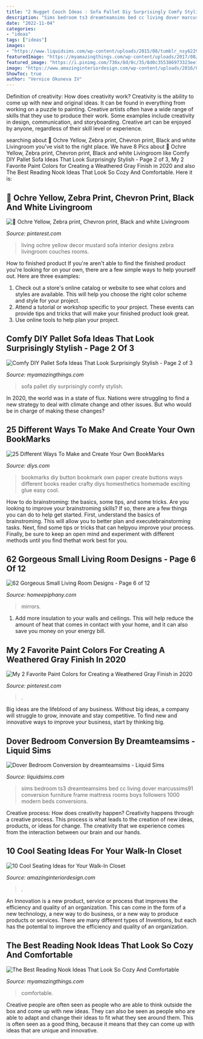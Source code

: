 ```yaml
---
title: "2 Nugget Couch Ideas : Sofa Pallet Diy Surprisingly Comfy Stylish"
description: "Sims bedroom ts3 dreamteamsims bed cc living dover marcussims91 conversion furniture frame mattress rooms boys followers 1000 modern beds conversions"
date: "2022-11-04"
categories:
- "ideas"
tags: ["ideas"]
images:
- "https://www.liquidsims.com/wp-content/uploads/2015/08/tumblr_nsy6229Ufc1rfs1klo1_r1_1280.png"
featuredImage: "https://myamazingthings.com/wp-content/uploads/2017/08/reading-nook-1.jpg"
featured_image: "https://i.pinimg.com/736x/8d/0c/35/8d0c355386973323ee1169bd1049817b.jpg"
image: "https://www.amazinginteriordesign.com/wp-content/uploads/2016/05/10-cool-seating-ideas-walk-closet-7.jpg"
ShowToc: true
author: "Vernice Okuneva IV"
---
```



Definition of creativity: How does creativity work?
Creativity is the ability to come up with new and original ideas. It can be found in everything from working on a puzzle to painting. Creative artists often have a wide range of skills that they use to produce their work. Some examples include creativity in design, communication, and storyboarding. Creative art can be enjoyed by anyone, regardless of their skill level or experience.

	

		
searching about 💛 Ochre Yellow, Zebra print, Chevron print, Black and white Livingroom you've visit to the right place. We have 8 Pics about 💛 Ochre Yellow, Zebra print, Chevron print, Black and white Livingroom like Comfy DIY Pallet Sofa Ideas That Look Surprisingly Stylish - Page 2 of 3, My 2 Favorite Paint Colors for Creating a Weathered Gray Finish in 2020 and also The Best Reading Nook Ideas That Look So Cozy And Comfortable. Here it is:
		
    
## 💛 Ochre Yellow, Zebra Print, Chevron Print, Black And White Livingroom

<img loading=lazy src="https://i.pinimg.com/736x/e9/a8/24/e9a82410e7131b0eba381bd4730e550c.jpg" onerror="this.onerror=null;this.src='https://tse3.mm.bing.net/th?id=OIP.FOmFeJxosvDmvR3bJcI2zAHaHa&amp;pid=15.1';" alt="💛 Ochre Yellow, Zebra print, Chevron print, Black and white Livingroom">

_Source: pinterest.com_

>living ochre yellow decor mustard sofa interior designs zebra livingroom couches rooms. 

	

How to finished product
If you're aren't able to find the finished product you're looking for on your own, there are a few simple ways to help yourself out. Here are three examples: 
1. Check out a store's online catalog or website to see what colors and styles are available. This will help you choose the right color scheme and style for your project.
2. Attend a tutorial or workshop specific to your project. These events can provide tips and tricks that will make your finished product look great.
3. Use online tools to help plan your project.

    
## Comfy DIY Pallet Sofa Ideas That Look Surprisingly Stylish - Page 2 Of 3

<img loading=lazy src="http://myamazingthings.com/wp-content/uploads/2017/08/pallet-sofa-10.jpg" onerror="this.onerror=null;this.src='https://tse2.mm.bing.net/th?id=OIP.CA1He0dzFdKVzdDXpJ8LfgHaLI&amp;pid=15.1';" alt="Comfy DIY Pallet Sofa Ideas That Look Surprisingly Stylish - Page 2 of 3">

_Source: myamazingthings.com_

>sofa pallet diy surprisingly comfy stylish. 

	

In 2020, the world was in a state of flux. Nations were struggling to find a new strategy to deal with climate change and other issues. But who would be in charge of making these changes?

    
## 25 Different Ways To Make And Create Your Own BookMarks

<img loading=lazy src="http://cdn.diys.com/wp-content/uploads/2015/07/DIY-Button-Bookmarks.jpg" onerror="this.onerror=null;this.src='https://tse1.mm.bing.net/th?id=OIP.Ct66RXpPYGfqHuziZdEjJgHaJ3&amp;pid=15.1';" alt="25 Different Ways To Make and Create Your Own BookMarks">

_Source: diys.com_

>bookmarks diy button bookmark own paper create buttons ways different books reader crafty diys homesthetics homemade exciting glue easy cool. 

	

How to do brainstroming: the basics, some tips, and some tricks.
Are you looking to improve your brainstroming skills? If so, there are a few things you can do to help get started. First, understand the basics of brainstroming. This will allow you to better plan and executebrainstorming tasks. Next, find some tips or tricks that can helpyou improve your process. Finally, be sure to keep an open mind and experiment with different methods until you find thethat work best for you.

    
## 62 Gorgeous Small Living Room Designs - Page 6 Of 12

<img loading=lazy src="https://homeepiphany.com/wp-content/uploads/2015/09/62-Gorgeous-Small-Living-Room-Designs-29.jpg" onerror="this.onerror=null;this.src='https://tse2.mm.bing.net/th?id=OIP.iU9dXGE-q87gb5g4jZjotQHaFj&amp;pid=15.1';" alt="62 Gorgeous Small Living Room Designs - Page 6 of 12">

_Source: homeepiphany.com_

>mirrors. 

	

1. Add more insulation to your walls and ceilings. This will help reduce the amount of heat that comes in contact with your home, and it can also save you money on your energy bill.

    
## My 2 Favorite Paint Colors For Creating A Weathered Gray Finish In 2020

<img loading=lazy src="https://i.pinimg.com/736x/8d/0c/35/8d0c355386973323ee1169bd1049817b.jpg" onerror="this.onerror=null;this.src='https://tse3.mm.bing.net/th?id=OIP.8PKFU0CpB5Uf_oaxMw1TcQHaLH&amp;pid=15.1';" alt="My 2 Favorite Paint Colors for Creating a Weathered Gray Finish in 2020">

_Source: pinterest.com_

>. 

	

Big ideas are the lifeblood of any business. Without big ideas, a company will struggle to grow, innovate and stay competitive. To find new and innovative ways to improve your business, start by thinking big.

    
## Dover Bedroom Conversion By Dreamteamsims - Liquid Sims

<img loading=lazy src="https://www.liquidsims.com/wp-content/uploads/2015/08/tumblr_nsy6229Ufc1rfs1klo1_r1_1280.png" onerror="this.onerror=null;this.src='https://tse4.mm.bing.net/th?id=OIP.kWpC0LE4zkpnNe47KB6MRgHaEj&amp;pid=15.1';" alt="Dover Bedroom Conversion by dreamteamsims - Liquid Sims">

_Source: liquidsims.com_

>sims bedroom ts3 dreamteamsims bed cc living dover marcussims91 conversion furniture frame mattress rooms boys followers 1000 modern beds conversions. 

	

Creative process: How does creativity happen?
Creativity happens through a creative process. This process is what leads to the creation of new ideas, products, or ideas for change. The creativity that we experience comes from the interaction between our brain and our hands.

    
## 10 Cool Seating Ideas For Your Walk-In Closet

<img loading=lazy src="https://www.amazinginteriordesign.com/wp-content/uploads/2016/05/10-cool-seating-ideas-walk-closet-7.jpg" onerror="this.onerror=null;this.src='https://tse1.mm.bing.net/th?id=OIP.lMk-mPdwaKR2hiU96T7lOQHaLF&amp;pid=15.1';" alt="10 Cool Seating Ideas for Your Walk-In Closet">

_Source: amazinginteriordesign.com_

>. 

	

An Innovation is a new product, service or process that improves the efficiency and quality of an organization. This can come in the form of a new technology, a new way to do business, or a new way to produce products or services. There are many different types of Inventions, but each has the potential to improve the efficiency and quality of an organization.

    
## The Best Reading Nook Ideas That Look So Cozy And Comfortable

<img loading=lazy src="https://myamazingthings.com/wp-content/uploads/2017/08/reading-nook-1.jpg" onerror="this.onerror=null;this.src='https://tse4.mm.bing.net/th?id=OIP.JD1wRUfK2Ii-OrY7kW0nCAHaLJ&amp;pid=15.1';" alt="The Best Reading Nook Ideas That Look So Cozy And Comfortable">

_Source: myamazingthings.com_

>comfortable. 

	

Creative people are often seen as people who are able to think outside the box and come up with new ideas. They can also be seen as people who are able to adapt and change their ideas to fit what they see around them. This is often seen as a good thing, because it means that they can come up with ideas that are unique and innovative.

